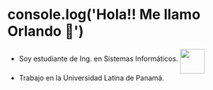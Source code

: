 # console.log('Hola!! Me llamo Orlando 👋')

- Soy estudiante de Ing. en Sistemas Informáticos. <img src="https://media.tenor.com/OKLkZ1Um5HIAAAAC/mad-typing.gif" width="50px" height="50px" align="middle">
- Trabajo en la Universidad Latina de Panamá.




